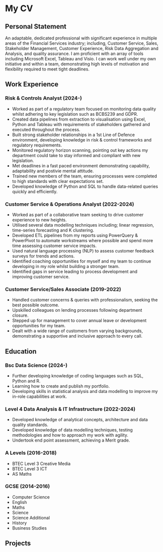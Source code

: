 # My CV

## Personal Statement

An adaptable, dedicated professional with significant experience in multiple areas of the Financial Services industry; including, Customer Service, Sales, Stakeholder Management, Customer Experience, Risk Data Aggregation and Analysis, and quality assurance.
I am proficient with an array of tools including Microsoft Excel, Tableau and Visio. I can work well under my own initiative and within a team, demonstrating high levels of motivation and flexibility required to meet tight deadlines.

## Work Experience
### Risk & Controls Analyst (2024-)
- Worked as part of a regulatory team focused on monitoring data quality whilst adhering to key legislation such as BCBS239 and GDPR.
- Created data pipelines from extraction to visualisation using Excel, Python and Tableau with requirements of stakeholders gathered and executed throughout the process.
-  Built strong stakeholder relationships in a 1st Line of Defence environment, developing knowledge in risk & control frameworks and regulatory requirements.
-   Monitored regulatory horizon scanning, pointing out key actions my department could take to stay informed and compliant with new legislation.
-   Met deadlines in a fast paced environment demonstrating capability, adaptability and postivie mental attitude.
-   Trained new members of the team, ensuring processes were completed to high standards with clear expectations set.
-   Developed knowledge of Python and SQL to handle data-related queries quickly and efficiently.

### Customer Service & Operations Analyst (2022-2024)
- Worked as part of a collaborative team seeking to drive customer experience to new heights.
- Utilised several data modelling techniques including; linear regression, time-series forecasting and K clustering.
- Developed ETL pipelines from my reports using PowerQuery & PowerPivot to automate workstreams where possible and spend more time assessing customer service impacts.
- Used natural language processing (NLP) to assess customer feedback surveys for trends and actions.
- Identified coaching opportunities for myself and my team to continue developing in my role whilst building a stronger team.
- Identified gaps in service leading to process development and improving customer service.

### Customer Service/Sales Associate (2019-2022)
- Handled customer concerns & queries with professionalism, seeking the best possible outcome.
- Upskilled colleagues on lending processes following department closure.
- Stepped up for management to cover annual leave or development  opportunities for my team.
- Dealt with a wide range of customers from varying backgrounds, demonstrating a supportive and inclusive approach to every call.

## Education
### Bsc Data Science (2024-)
- Further developing knowledge of coding languages such as SQL, Python and R.
- Learning how to create and publish my portfolio.
- Developing skills in statistical analysis and data modelling to improve my in-role capabilities at work.

### Level 4 Data Analysis & IT Infrastructure (2022-2024)
- Developed knowledge of analytical concepts, architecture and data quality standards.
- Developed knowledge of data modelling techniques, testing methodologies and how to approach my work with agility.
- Undertook end point assessment, achieving a Merit grade.

### A Levels (2016-2018)
- BTEC Level 3 Creative Media
- BTEC Level 3 ICT
- AS Maths

### GCSE (2014-2016)
- Computer Science
- English
- Maths
- Science
- Science Additional
- History
- Business Studies

## Projects




